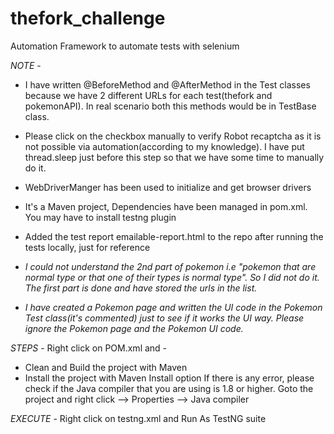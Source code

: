 # thefork_challenge
Automation Framework to automate tests with selenium


*NOTE* - 
- I have written @BeforeMethod and @AfterMethod in the Test classes because we have 2 different URLs for each test(thefork and pokemonAPI). In real scenario both this methods would be in TestBase class.

- Please click on the checkbox manually to verify Robot recaptcha as it is not possible via automation(according to my knowledge). I have put thread.sleep just before this step so that we have some time to manually do it.

- WebDriverManger has been used to initialize and get browser drivers 

- It's a Maven project, Dependencies have been managed in pom.xml. You may have to install testng plugin 

- Added the test report emailable-report.html to the repo after running the tests locally, just for reference

- *I could not understand the 2nd part of pokemon i.e "pokemon that are normal type or that one of their types is normal type". So I did not do it. The first part is done and have stored the urls in the list.*
- *I have created a Pokemon page and written the UI code in the Pokemon Test class(it's commented) just to see if it works the UI way. Please ignore the Pokemon page and the Pokemon UI code.*



*STEPS* - 
Right click on POM.xml and -
- Clean and Build the project with Maven 
- Install the project with Maven Install option
If there is any error, please check if the Java compiler that you are using is 1.8 or higher.
Goto the project and right click --> Properties --> Java compiler


*EXECUTE* - Right click on testng.xml and Run As TestNG suite

 

